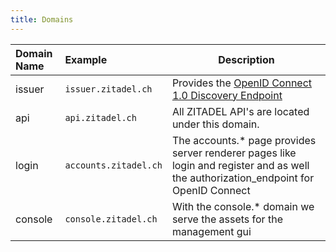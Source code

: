 ```yaml
---
title: Domains
---
```


| Domain Name | Example               | Description                                                                                                                          |
| :---------- | :-------------------- | ------------------------------------------------------------------------------------------------------------------------------------ |
| issuer      | `issuer.zitadel.ch`   | Provides the [OpenID Connect 1.0 Discovery Endpoint](openidoauth/endpoints#openid-connect-10-discovery)                                                  |
| api         | `api.zitadel.ch`      | All ZITADEL API's are located under this domain.                                        |
| login       | `accounts.zitadel.ch` | The accounts.* page provides server renderer pages like login and register and as well the authorization_endpoint for OpenID Connect |
| console     | `console.zitadel.ch`  | With the console.* domain we serve the assets for the management gui                                                                 |
